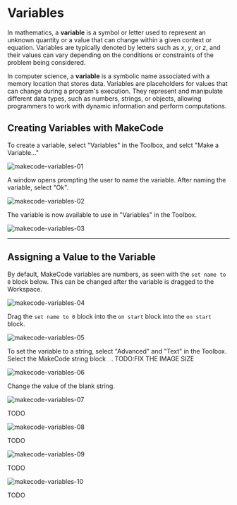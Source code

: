 # Variables

In mathematics, a **variable** is a symbol or letter used to represent an unknown quantity or a value that can change within a given context or equation. Variables are typically denoted by letters such as $x$, $y$, or $z$​, and their values can vary depending on the conditions or constraints of the problem being considered.

In computer science, a **variable** is a symbolic name associated with a memory location that stores data. Variables are placeholders for values that can change during a program's execution. They represent and manipulate different data types, such as numbers, strings, or objects, allowing programmers to work with dynamic information and perform computations. 

## Creating Variables with MakeCode

To create a variable, select "Variables" in the Toolbox, and selct "Make a Variable..."

![makecode-variables-01](assets/makecode-variables-01.png)

A window opens prompting the user to name the variable. After naming the variable, select "Ok".

![makecode-variables-02](assets/makecode-variables-02.png)

The variable is now available to use in "Variables" in the Toolbox.

![makecode-variables-03](assets/makecode-variables-03.png)

---

## Assigning a Value to the Variable

By default, MakeCode variables are numbers, as seen with the `set name to 0` block below. This can be changed after the variable is dragged to the Workspace.

![makecode-variables-04](assets/makecode-variables-04.png)

Drag the `set name to 0` block into the `on start` block into the `on start` block.

![makecode-variables-05](assets/makecode-variables-05.png)

To set the variable to a string, select "Advanced" and "Text" in the Toolbox. Select the MakeCode string block <img src="assets/makecode-string-block.png" alt="makecode-string-block" style="zoom:5%;" />. TODO:FIX THE IMAGE SIZE

![makecode-variables-06](assets/makecode-variables-06.png)

Change the value of the blank string.

![makecode-variables-07](assets/makecode-variables-07.png)

TODO

![makecode-variables-08](assets/makecode-variables-08.png)

TODO

![makecode-variables-09](assets/makecode-variables-09.png)

TODO

![makecode-variables-10](assets/makecode-variables-10.png)

TODO